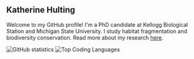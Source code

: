 ## Katherine Hulting

Welcome to my GitHub profile! I'm a PhD candidate at Kellogg Biological Station and Michigan State University. I study habitat fragmentation and biodiversity conservation. Read more about my research [here](https://sites.google.com/view/katherinehulting/home).

![GitHub statistics](https://github-readme-stats.vercel.app/api?username=hultingk&theme=vision-friendly-dark&rank_icon=github&hide=contribs&show_icons=true) ![Top Coding Languages](https://github-readme-stats.vercel.app/api/top-langs/?username=hultingk&langs_count=6&theme=vision-friendly-dark&layout=compact)

<!--
**hultingk/hultingk** is a ✨ _special_ ✨ repository because its `README.md` (this file) appears on your GitHub profile.

Here are some ideas to get you started:

- 🔭 I’m currently working on ...
- 🌱 I’m currently learning ...
- 👯 I’m looking to collaborate on ...
- 🤔 I’m looking for help with ...
- 💬 Ask me about ...
- 📫 How to reach me: ...
- 😄 Pronouns: ...
- ⚡ Fun fact: ...
-->
